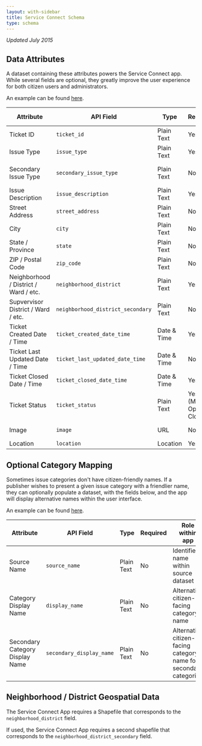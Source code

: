 ```yaml
---
layout: with-sidebar
title: Service Connect Schema
type: schema
---
```


_Updated July 2015_

## Data Attributes

A dataset containing these attributes powers the Service Connect app.  While several fields are optional, they greatly improve the user experience for both citizen users and administrators.  

An example can be found [here](https://scs.demo.socrata.com/Government/NOLA-311-App-Data/kdi4-pasu).  

| Attribute                             | API Field                          | Type        | Required | Role within app                     |
| ---                                   | ---                                | ---         | ---      | ---                                 |
| Ticket ID                             | `ticket_id`                        | Plain Text  | Yes      | Unique ID, search                   |
| Issue Type                            | `issue_type`                       | Plain Text  | Yes      | Categorization, filtering           |
| Secondary Issue Type                  | `secondary_issue_type`             | Plain Text  | No       | Secondary categorization, filtering |
| Issue Description                     | `issue_description`                | Plain Text  | Yes      | User-facing context                 |
| Street Address                        | `street_address`                   | Plain Text  | No       | Search                              |
| City                                  | `city`                             | Plain Text  | No       | Search                              |
| State / Province                      | `state`                            | Plain Text  | No       | Search                              |
| ZIP / Postal Code                     | `zip_code`                         | Plain Text      | No       | Search                              |
| Neighborhood / District / Ward / etc. | `neighborhood_district`            | Plain Text  | Yes      | Filtering, categorization           |
| Supvervisor District / Ward / etc.    | `neighborhood_district_secondary`  | Plain Text  | No       | Filtering, categorization           |
| Ticket Created Date / Time            | `ticket_created_date_time`         | Date & Time | Yes      | Filtering, charting                 |
| Ticket Last Updated Date / Time       | `ticket_last_updated_date_time`    | Date & Time | No       | Filtering, charting                 |
| Ticket Closed Date / Time             | `ticket_closed_date_time`          | Date & Time | Yes      | Filtering, charting                 |
| Ticket Status                         | `ticket_status`                    | Plain Text  | Yes (Must be Open or Closed)     | Filtering, charting                 |
| Image                                 | `image`                            | URL         | No       | User-facing context                 |
| Location                              | `location`                         | Location    | Yes      | Mapping                             |

## Optional Category Mapping

Sometimes issue categories don't have citizen-friendly names.  If a publisher wishes to present a given issue category with a friendlier name, they can optionally populate a dataset, with the fields below, and the app will display alternative names within the user interface.  

An example can be found [here](https://scs.demo.socrata.com/Government/NOLA-311-Category-Names/n4pj-tfiu).  

| Attribute                       | API Field                | Type       | Required | Role within app                                                   |
| ---                             | ---                      | ---        | ---      | ---                                                               |
| Source Name                     | `source_name`            | Plain Text | No       | Identifies name within source dataset                             |
| Category Display Name           | `display_name`           | Plain Text | No       | Alternative citizen-facing category name                          |
| Secondary Category Display Name | `secondary_display_name` | Plain Text | No       | Alternative citizen-facing category name for secondary categories |

## Neighborhood / District Geospatial Data

The Service Connect App requires a Shapefile that corresponds to the `neighborhood_district` field.

If used, the Service Connect App requires a second shapefile that corresponds to the `neighborhood_district_secondary` field.
